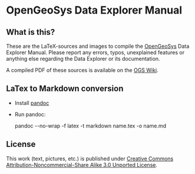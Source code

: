 # OpenGeoSys Data Explorer Manual #

## What is this? ##

These are the LaTeX-sources and images to compile the [OpenGeoSys](http://www.opengeosys.net) Data Explorer Manual. Please report any errors, typos, unexplained features or anything else
regarding the Data Explorer or its documentation.

A compiled PDF of these sources is available on the [OGS Wiki](https://svn.ufz.de/ogs).

## LaTex to Markdown conversion

- Install [pandoc](http://johnmacfarlane.net/pandoc/)
- Run pandoc:

	pandoc --no-wrap -f latex -t markdown name.tex -o name.md


## License ##

This work (text, pictures, etc.) is published under [Creative Commons Attribution-Noncommercial-Share Alike 3.0 Unported License](http://creativecommons.org/licenses/by-nc-sa/3.0/).
